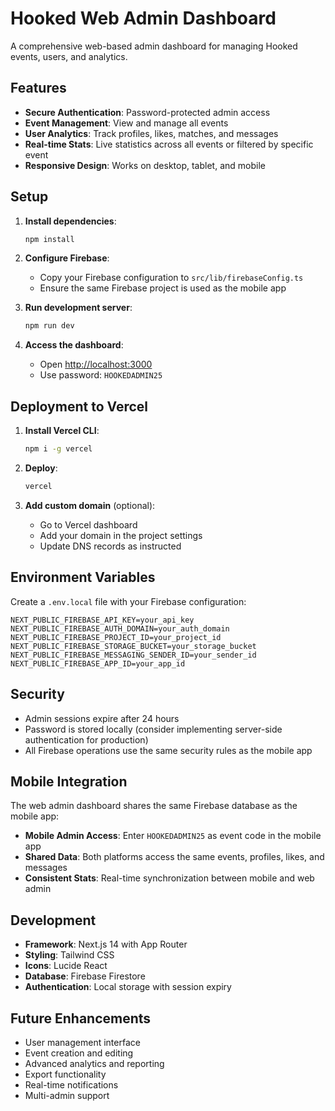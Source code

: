 # Hooked Web Admin Dashboard

A comprehensive web-based admin dashboard for managing Hooked events, users, and analytics.

## Features

- **Secure Authentication**: Password-protected admin access
- **Event Management**: View and manage all events
- **User Analytics**: Track profiles, likes, matches, and messages
- **Real-time Stats**: Live statistics across all events or filtered by specific event
- **Responsive Design**: Works on desktop, tablet, and mobile

## Setup

1. **Install dependencies**:
   ```bash
   npm install
   ```

2. **Configure Firebase**:
   - Copy your Firebase configuration to `src/lib/firebaseConfig.ts`
   - Ensure the same Firebase project is used as the mobile app

3. **Run development server**:
   ```bash
   npm run dev
   ```

4. **Access the dashboard**:
   - Open [http://localhost:3000](http://localhost:3000)
   - Use password: `HOOKEDADMIN25`

## Deployment to Vercel

1. **Install Vercel CLI**:
   ```bash
   npm i -g vercel
   ```

2. **Deploy**:
   ```bash
   vercel
   ```

3. **Add custom domain** (optional):
   - Go to Vercel dashboard
   - Add your domain in the project settings
   - Update DNS records as instructed

## Environment Variables

Create a `.env.local` file with your Firebase configuration:

```env
NEXT_PUBLIC_FIREBASE_API_KEY=your_api_key
NEXT_PUBLIC_FIREBASE_AUTH_DOMAIN=your_auth_domain
NEXT_PUBLIC_FIREBASE_PROJECT_ID=your_project_id
NEXT_PUBLIC_FIREBASE_STORAGE_BUCKET=your_storage_bucket
NEXT_PUBLIC_FIREBASE_MESSAGING_SENDER_ID=your_sender_id
NEXT_PUBLIC_FIREBASE_APP_ID=your_app_id
```

## Security

- Admin sessions expire after 24 hours
- Password is stored locally (consider implementing server-side authentication for production)
- All Firebase operations use the same security rules as the mobile app

## Mobile Integration

The web admin dashboard shares the same Firebase database as the mobile app:

- **Mobile Admin Access**: Enter `HOOKEDADMIN25` as event code in the mobile app
- **Shared Data**: Both platforms access the same events, profiles, likes, and messages
- **Consistent Stats**: Real-time synchronization between mobile and web admin

## Development

- **Framework**: Next.js 14 with App Router
- **Styling**: Tailwind CSS
- **Icons**: Lucide React
- **Database**: Firebase Firestore
- **Authentication**: Local storage with session expiry

## Future Enhancements

- User management interface
- Event creation and editing
- Advanced analytics and reporting
- Export functionality
- Real-time notifications
- Multi-admin support
